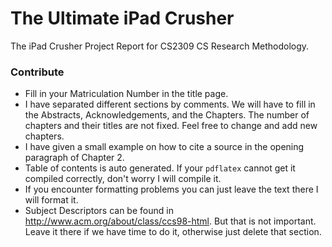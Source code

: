 # The Ultimate iPad Crusher
The iPad Crusher Project Report for CS2309 CS Research Methodology.

### Contribute
* Fill in your Matriculation Number in the title page.
* I have separated different sections by comments. We will have to fill in the Abstracts, Acknowledgements, and the Chapters. The number of chapters and their titles are not fixed. Feel free to change and add new chapters.
* I have given a small example on how to cite a source in the opening paragraph of Chapter 2.
* Table of contents is auto generated. If your `pdflatex` cannot get it compiled correctly, don't worry I will compile it.
* If you encounter formatting problems you can just leave the text there I will format it.
* Subject Descriptors can be found in http://www.acm.org/about/class/ccs98-html. But that is not important. Leave it there if we have time to do it, otherwise just delete that section.
